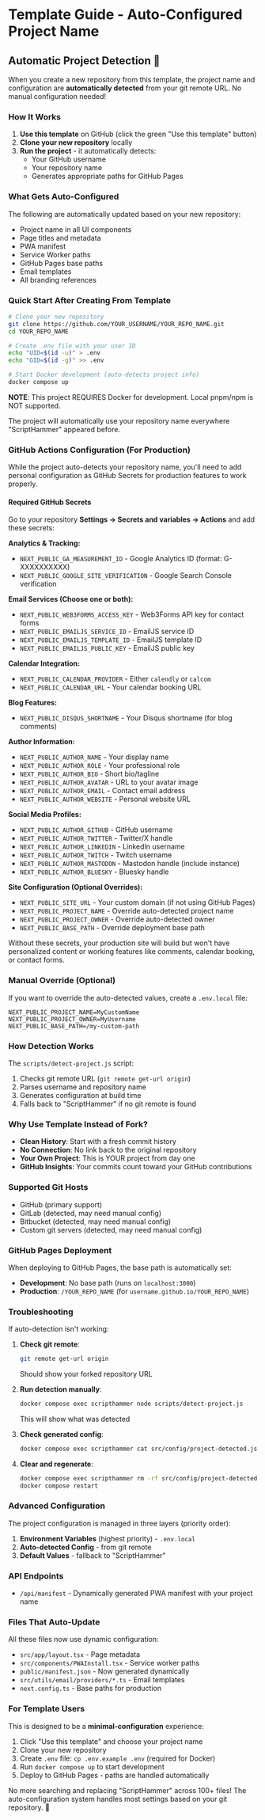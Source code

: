 # Template Guide - Auto-Configured Project Name

## Automatic Project Detection 🎯

When you create a new repository from this template, the project name and configuration are **automatically detected** from your git remote URL. No manual configuration needed!

### How It Works

1. **Use this template** on GitHub (click the green "Use this template" button)
2. **Clone your new repository** locally
3. **Run the project** - it automatically detects:
   - Your GitHub username
   - Your repository name
   - Generates appropriate paths for GitHub Pages

### What Gets Auto-Configured

The following are automatically updated based on your new repository:

- Project name in all UI components
- Page titles and metadata
- PWA manifest
- Service Worker paths
- GitHub Pages base paths
- Email templates
- All branding references

### Quick Start After Creating From Template

```bash
# Clone your new repository
git clone https://github.com/YOUR_USERNAME/YOUR_REPO_NAME.git
cd YOUR_REPO_NAME

# Create .env file with your user ID
echo "UID=$(id -u)" > .env
echo "GID=$(id -g)" >> .env

# Start Docker development (auto-detects project info)
docker compose up
```

**NOTE**: This project REQUIRES Docker for development. Local pnpm/npm is NOT supported.

The project will automatically use your repository name everywhere "ScriptHammer" appeared before.

### GitHub Actions Configuration (For Production)

While the project auto-detects your repository name, you'll need to add personal configuration as GitHub Secrets for production features to work properly.

#### Required GitHub Secrets

Go to your repository **Settings → Secrets and variables → Actions** and add these secrets:

**Analytics & Tracking:**

- `NEXT_PUBLIC_GA_MEASUREMENT_ID` - Google Analytics ID (format: G-XXXXXXXXXX)
- `NEXT_PUBLIC_GOOGLE_SITE_VERIFICATION` - Google Search Console verification

**Email Services (Choose one or both):**

- `NEXT_PUBLIC_WEB3FORMS_ACCESS_KEY` - Web3Forms API key for contact forms
- `NEXT_PUBLIC_EMAILJS_SERVICE_ID` - EmailJS service ID
- `NEXT_PUBLIC_EMAILJS_TEMPLATE_ID` - EmailJS template ID
- `NEXT_PUBLIC_EMAILJS_PUBLIC_KEY` - EmailJS public key

**Calendar Integration:**

- `NEXT_PUBLIC_CALENDAR_PROVIDER` - Either `calendly` or `calcom`
- `NEXT_PUBLIC_CALENDAR_URL` - Your calendar booking URL

**Blog Features:**

- `NEXT_PUBLIC_DISQUS_SHORTNAME` - Your Disqus shortname (for blog comments)

**Author Information:**

- `NEXT_PUBLIC_AUTHOR_NAME` - Your display name
- `NEXT_PUBLIC_AUTHOR_ROLE` - Your professional role
- `NEXT_PUBLIC_AUTHOR_BIO` - Short bio/tagline
- `NEXT_PUBLIC_AUTHOR_AVATAR` - URL to your avatar image
- `NEXT_PUBLIC_AUTHOR_EMAIL` - Contact email address
- `NEXT_PUBLIC_AUTHOR_WEBSITE` - Personal website URL

**Social Media Profiles:**

- `NEXT_PUBLIC_AUTHOR_GITHUB` - GitHub username
- `NEXT_PUBLIC_AUTHOR_TWITTER` - Twitter/X handle
- `NEXT_PUBLIC_AUTHOR_LINKEDIN` - LinkedIn username
- `NEXT_PUBLIC_AUTHOR_TWITCH` - Twitch username
- `NEXT_PUBLIC_AUTHOR_MASTODON` - Mastodon handle (include instance)
- `NEXT_PUBLIC_AUTHOR_BLUESKY` - Bluesky handle

**Site Configuration (Optional Overrides):**

- `NEXT_PUBLIC_SITE_URL` - Your custom domain (if not using GitHub Pages)
- `NEXT_PUBLIC_PROJECT_NAME` - Override auto-detected project name
- `NEXT_PUBLIC_PROJECT_OWNER` - Override auto-detected owner
- `NEXT_PUBLIC_BASE_PATH` - Override deployment base path

Without these secrets, your production site will build but won't have personalized content or working features like comments, calendar booking, or contact forms.

### Manual Override (Optional)

If you want to override the auto-detected values, create a `.env.local` file:

```env
NEXT_PUBLIC_PROJECT_NAME=MyCustomName
NEXT_PUBLIC_PROJECT_OWNER=MyUsername
NEXT_PUBLIC_BASE_PATH=/my-custom-path
```

### How Detection Works

The `scripts/detect-project.js` script:

1. Checks git remote URL (`git remote get-url origin`)
2. Parses username and repository name
3. Generates configuration at build time
4. Falls back to "ScriptHammer" if no git remote is found

### Why Use Template Instead of Fork?

- **Clean History**: Start with a fresh commit history
- **No Connection**: No link back to the original repository
- **Your Own Project**: This is YOUR project from day one
- **GitHub Insights**: Your commits count toward your GitHub contributions

### Supported Git Hosts

- GitHub (primary support)
- GitLab (detected, may need manual config)
- Bitbucket (detected, may need manual config)
- Custom git servers (detected, may need manual config)

### GitHub Pages Deployment

When deploying to GitHub Pages, the base path is automatically set:

- **Development**: No base path (runs on `localhost:3000`)
- **Production**: `/YOUR_REPO_NAME` (for `username.github.io/YOUR_REPO_NAME`)

### Troubleshooting

If auto-detection isn't working:

1. **Check git remote**:

   ```bash
   git remote get-url origin
   ```

   Should show your forked repository URL

2. **Run detection manually**:

   ```bash
   docker compose exec scripthammer node scripts/detect-project.js
   ```

   This will show what was detected

3. **Check generated config**:

   ```bash
   docker compose exec scripthammer cat src/config/project-detected.json
   ```

4. **Clear and regenerate**:
   ```bash
   docker compose exec scripthammer rm -rf src/config/project-detected.*
   docker compose restart
   ```

### Advanced Configuration

The project configuration is managed in three layers (priority order):

1. **Environment Variables** (highest priority) - `.env.local`
2. **Auto-detected Config** - from git remote
3. **Default Values** - fallback to "ScriptHammer"

### API Endpoints

- `/api/manifest` - Dynamically generated PWA manifest with your project name

### Files That Auto-Update

All these files now use dynamic configuration:

- `src/app/layout.tsx` - Page metadata
- `src/components/PWAInstall.tsx` - Service worker paths
- `public/manifest.json` - Now generated dynamically
- `src/utils/email/providers/*.ts` - Email templates
- `next.config.ts` - Base paths for production

### For Template Users

This is designed to be a **minimal-configuration** experience:

1. Click "Use this template" and choose your project name
2. Clone your new repository
3. Create `.env` file: `cp .env.example .env` (required for Docker)
4. Run `docker compose up` to start development
5. Deploy to GitHub Pages - paths are handled automatically

No more searching and replacing "ScriptHammer" across 100+ files! The auto-configuration system handles most settings based on your git repository. 🎉
